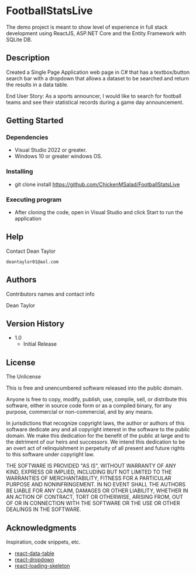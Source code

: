 # FootballStatsLive

The demo project is meant to show level of experience in full stack development using ReactJS, ASP.NET Core and the Entity Framework with SQLite DB.

## Description

Created a Single Page Application web page in C# that has a textbox/button search bar with a dropdown that allows a dataset to be searched and return the results in a data table.

End User Story: As a sports announcer, I would like to search for football teams and see their statistical records during a game day announcement.

## Getting Started

### Dependencies

* Visual Studio 2022 or greater.
* Windows 10 or greater windows OS.

### Installing

* git clone install https://github.com/ChickenMSalad/FootballStatsLive
  
### Executing program

* After cloning the code, open in Visual Studio and click Start to run the application

## Help

Contact Dean Taylor
```
deantaylor01@aol.com
```

## Authors

Contributors names and contact info

Dean Taylor 

## Version History

* 1.0
    * Initial Release

## License

The Unlicense

This is free and unencumbered software released into the public domain.

Anyone is free to copy, modify, publish, use, compile, sell, or distribute this software, either in source code form or as a compiled binary, for any purpose, commercial or non-commercial, and by any means.

In jurisdictions that recognize copyright laws, the author or authors of this software dedicate any and all copyright interest in the software to the public domain. We make this dedication for the benefit of the public at large and to the detriment of our heirs and successors. We intend this dedication to be an overt act of relinquishment in perpetuity of all present and future rights to this software under copyright law.

THE SOFTWARE IS PROVIDED "AS IS", WITHOUT WARRANTY OF ANY KIND, EXPRESS OR IMPLIED, INCLUDING BUT NOT LIMITED TO THE WARRANTIES OF MERCHANTABILITY, FITNESS FOR A PARTICULAR PURPOSE AND NONINFRINGEMENT. IN NO EVENT SHALL THE AUTHORS BE LIABLE FOR ANY CLAIM, DAMAGES OR OTHER LIABILITY, WHETHER IN AN ACTION OF CONTRACT, TORT OR OTHERWISE, ARISING FROM, OUT OF OR IN CONNECTION WITH THE SOFTWARE OR THE USE OR OTHER DEALINGS IN THE SOFTWARE.

## Acknowledgments

Inspiration, code snippets, etc.
* [react-data-table](https://react-data-table-component.netlify.app/?path=/docs/getting-started-intro--docs)
* [react-dropdown](https://www.npmjs.com/package/react-dropdown)
* [react-loading-skeleton](https://www.npmjs.com/package/react-loading-skeleton)
